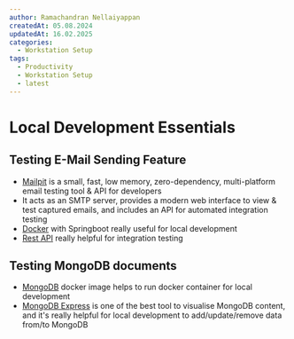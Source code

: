 ```yaml
---
author: Ramachandran Nellaiyappan
createdAt: 05.08.2024
updatedAt: 16.02.2025
categories:
  - Workstation Setup
tags:
  - Productivity
  - Workstation Setup 
  - latest
---
```


# Local Development Essentials

## Testing E-Mail Sending Feature

- [Mailpit](https://mailpit.axllent.org/) is a small, fast, low memory, zero-dependency, multi-platform email testing
  tool & API for developers
- It acts as an SMTP server, provides a modern web interface to view & test captured emails, and includes an API for
  automated integration testing
- [Docker](https://mailpit.axllent.org/docs/install/docker/) with Springboot really useful for local development
- [Rest API](https://mailpit.axllent.org/docs/api-v1/view.html#get-/api/v1/info) really helpful for integration testing

## Testing MongoDB documents

- [MongoDB](https://www.mongodb.com/resources/products/compatibilities/docker) docker image helps to run docker
  container for local development
- [MongoDB Express](https://github.com/mongo-express/mongo-express.git) is one of the best tool to visualise MongoDB
  content, and it's really helpful for local development to add/update/remove data from/to MongoDB
